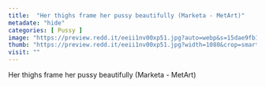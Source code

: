 ```yaml
---
title:  "Her thighs frame her pussy beautifully (Marketa - MetArt)"
metadate: "hide"
categories: [ Pussy ]
image: "https://preview.redd.it/eeii1nv00xp51.jpg?auto=webp&s=15dae9fb1c8b3e389a2bc21a0802a9b3b91b50b1"
thumb: "https://preview.redd.it/eeii1nv00xp51.jpg?width=1080&crop=smart&auto=webp&s=c8a58b87c66e44c8adedbe68d3f205339d7f8fec"
visit: ""
---
```

Her thighs frame her pussy beautifully (Marketa - MetArt)
